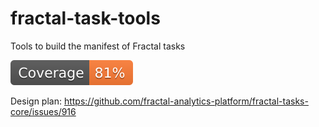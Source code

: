 # fractal-task-tools

Tools to build the manifest of Fractal tasks

[![Coverage](https://raw.githubusercontent.com/fractal-analytics-platform/fractal-task-tools/python-coverage-comment-action-data/badge.svg)](https://htmlpreview.github.io/?https://github.com/fractal-analytics-platform/fractal-task-tools/blob/python-coverage-comment-action-data/htmlcov/index.html)

Design plan: https://github.com/fractal-analytics-platform/fractal-tasks-core/issues/916
